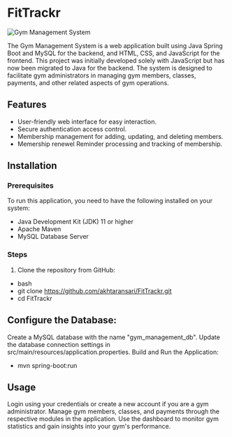 # FitTrackr

![Gym Management System](https://link-to-your-image.com)

The Gym Management System is a web application built using Java Spring Boot and MySQL for the backend, and HTML, CSS, and JavaScript for the frontend. This project was initially developed solely with JavaScript but has now been migrated to Java for the backend. The system is designed to facilitate gym administrators in managing gym members, classes, payments, and other related aspects of gym operations.

## Features

- User-friendly web interface for easy interaction.
- Secure authentication access control.
- Membership management for adding, updating, and deleting members.
- Memership renewel Reminder processing and tracking of membership.

## Installation

### Prerequisites

To run this application, you need to have the following installed on your system:

- Java Development Kit (JDK) 11 or higher
- Apache Maven
- MySQL Database Server

### Steps

1. Clone the repository from GitHub:

- bash
- git clone https://github.com/akhtaransari/FitTrackr.git
- cd FitTrackr

## Configure the Database:
  Create a MySQL database with the name "gym_management_db".
  Update the database connection settings in src/main/resources/application.properties.
  Build and Run the Application:
- mvn spring-boot:run

##  Usage

  Login using your credentials or create a new account if you are a gym administrator.
  Manage gym members, classes, and payments through the respective modules in the application.
  Use the dashboard to monitor gym statistics and gain insights into your gym's performance.
